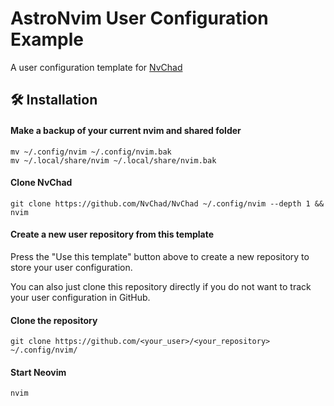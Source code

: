 # AstroNvim User Configuration Example

A user configuration template for [NvChad](https://nvchad.com/)

## 🛠️ Installation

#### Make a backup of your current nvim and shared folder

```shell
mv ~/.config/nvim ~/.config/nvim.bak
mv ~/.local/share/nvim ~/.local/share/nvim.bak
```

#### Clone NvChad

```shell
git clone https://github.com/NvChad/NvChad ~/.config/nvim --depth 1 && nvim
```

#### Create a new user repository from this template

Press the "Use this template" button above to create a new repository to store your user configuration.

You can also just clone this repository directly if you do not want to track your user configuration in GitHub.

#### Clone the repository

```shell
git clone https://github.com/<your_user>/<your_repository> ~/.config/nvim/
```

#### Start Neovim

```shell
nvim
```
